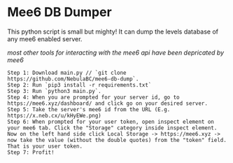 # Mee6 DB Dumper

This python script is small but mighty! It can dump the levels database of any mee6 enabled server.

*most other tools for interacting with the mee6 api have been depricated by mee6*

```
Step 1: Download main.py // `git clone https://github.com/NebulaBC/mee6-db-dump`.
Step 2: Run `pip3 install -r requirements.txt`
Step 3: Run `python3 main.py`.
Step 4: When you are prompted for your server id, go to https://mee6.xyz/dashboard/ and click go on your desired server.
Step 5: Take the server's mee6 id from the URL (E.g. https://x.neb.cx/u/kHyEWe.png)
Step 6: When prompted for your user token, open inspect element on your mee6 tab. Click the "Storage" category inside inspect element. Now on the left hand side click Local Storage -> https://mee6.xyz -> now take the value (without the double quotes) from the "token" field. That is your user token.
Step 7: Profit!
```
